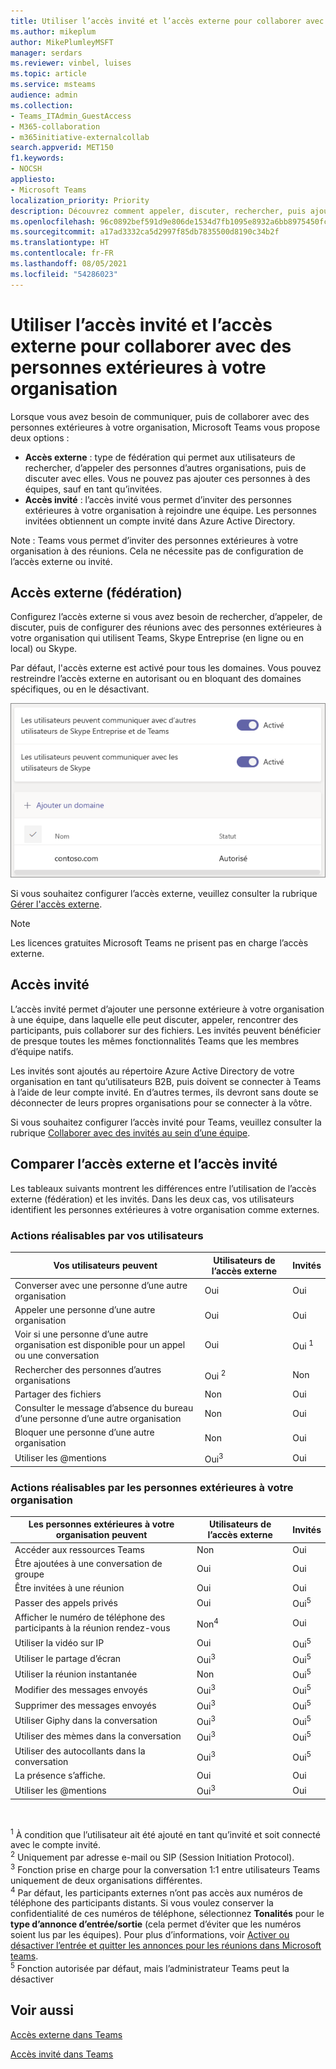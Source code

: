 ```yaml
---
title: Utiliser l’accès invité et l’accès externe pour collaborer avec des personnes extérieures à votre organisation
ms.author: mikeplum
author: MikePlumleyMSFT
manager: serdars
ms.reviewer: vinbel, luises
ms.topic: article
ms.service: msteams
audience: admin
ms.collection:
- Teams_ITAdmin_GuestAccess
- M365-collaboration
- m365initiative-externalcollab
search.appverid: MET150
f1.keywords:
- NOCSH
appliesto:
- Microsoft Teams
localization_priority: Priority
description: Découvrez comment appeler, discuter, rechercher, puis ajouter des utilisateurs extérieures à l’organisation dans Microsoft Teams à l’aide de l’accès externe (fédération) et de l’accès invité.
ms.openlocfilehash: 96c0892bef591d9e806de1534d7fb1095e8932a6bb8975450fca63819272b50f
ms.sourcegitcommit: a17ad3332ca5d2997f85db7835500d8190c34b2f
ms.translationtype: HT
ms.contentlocale: fr-FR
ms.lasthandoff: 08/05/2021
ms.locfileid: "54286023"
---
```

# <a name="use-guest-access-and-external-access-to-collaborate-with-people-outside-your-organization"></a>Utiliser l’accès invité et l’accès externe pour collaborer avec des personnes extérieures à votre organisation

Lorsque vous avez besoin de communiquer, puis de collaborer avec des personnes extérieures à votre organisation, Microsoft Teams vous propose deux options :

- **Accès externe** : type de fédération qui permet aux utilisateurs de rechercher, d’appeler des personnes d’autres organisations, puis de discuter avec elles. Vous ne pouvez pas ajouter ces personnes à des équipes, sauf en tant qu’invitées.
- **Accès invité** : l’accès invité vous permet d’inviter des personnes extérieures à votre organisation à rejoindre une équipe. Les personnes invitées obtiennent un compte invité dans Azure Active Directory.

Note : Teams vous permet d’inviter des personnes extérieures à votre organisation à des réunions. Cela ne nécessite pas de configuration de l’accès externe ou invité.

## <a name="external-access-federation"></a>Accès externe (fédération)

Configurez l’accès externe si vous avez besoin de rechercher, d’appeler, de discuter, puis de configurer des réunions avec des personnes extérieures à votre organisation qui utilisent Teams, Skype Entreprise (en ligne ou en local) ou Skype. 

Par défaut, l'accès externe est activé pour tous les domaines. Vous pouvez restreindre l’accès externe en autorisant ou en bloquant des domaines spécifiques, ou en le désactivant.

![Capture d’écran des paramètres d’accès externe](media/external-access-federation-settings.png)

Si vous souhaitez configurer l’accès externe, veuillez consulter la rubrique [Gérer l'accès externe](manage-external-access.md). 

>[!NOTE]
>Les licences gratuites Microsoft Teams ne prisent pas en charge l’accès externe.

## <a name="guest-access"></a>Accès invité

L’accès invité permet d’ajouter une personne extérieure à votre organisation à une équipe, dans laquelle elle peut discuter, appeler, rencontrer des participants, puis collaborer sur des fichiers. Les invités peuvent bénéficier de presque toutes les mêmes fonctionnalités Teams que les membres d’équipe natifs.

Les invités sont ajoutés au répertoire Azure Active Directory de votre organisation en tant qu’utilisateurs B2B, puis doivent se connecter à Teams à l’aide de leur compte invité. En d’autres termes, ils devront sans doute se déconnecter de leurs propres organisations pour se connecter à la vôtre.

Si vous souhaitez configurer l’accès invité pour Teams, veuillez consulter la rubrique [Collaborer avec des invités au sein d’une équipe](/microsoft-365/solutions/collaborate-as-team).

## <a name="compare-external-and-guest-access"></a>Comparer l’accès externe et l’accès invité

Les tableaux suivants montrent les différences entre l’utilisation de l’accès externe (fédération) et les invités. Dans les deux cas, vos utilisateurs identifient les personnes extérieures à votre organisation comme externes.

### <a name="things-your-users-can-do"></a>Actions réalisables par vos utilisateurs

| Vos utilisateurs peuvent | Utilisateurs de l’accès externe | Invités |
|---------|-----------------------|--------------------|
| Converser avec une personne d’une autre organisation | Oui | Oui |
| Appeler une personne d’une autre organisation | Oui | Oui |
| Voir si une personne d’une autre organisation est disponible pour un appel ou une conversation | Oui | Oui <sup>1</sup> |
| Rechercher des personnes d’autres organisations | Oui <sup>2</sup> | Non |
| Partager des fichiers | Non | Oui |
| Consulter le message d’absence du bureau d’une personne d’une autre organisation | Non | Oui |
| Bloquer une personne d’une autre organisation  | Non | Oui |
| Utiliser les @mentions | Oui<sup>3</sup> | Oui |

### <a name="things-people-outside-your-organization-can-do"></a>Actions réalisables par les personnes extérieures à votre organisation

| Les personnes extérieures à votre organisation peuvent | Utilisateurs de l’accès externe | Invités |
|---------|-----------------------|--------------------|
| Accéder aux ressources Teams | Non | Oui |
| Être ajoutées à une conversation de groupe | Oui | Oui |
| Être invitées à une réunion | Oui | Oui |
| Passer des appels privés | Oui | Oui<sup>5</sup> |
| Afficher le numéro de téléphone des participants à la réunion rendez-vous | Non<sup>4</sup> | Oui |
| Utiliser la vidéo sur IP | Oui | Oui<sup>5</sup> |
| Utiliser le partage d’écran | Oui<sup>3</sup> | Oui<sup>5</sup> |
| Utiliser la réunion instantanée | Non | Oui<sup>5</sup> |
| Modifier des messages envoyés | Oui<sup>3</sup> | Oui<sup>5</sup> |
| Supprimer des messages envoyés | Oui<sup>3</sup> | Oui<sup>5</sup> |
| Utiliser Giphy dans la conversation | Oui<sup>3</sup> | Oui<sup>5</sup> |
| Utiliser des mèmes dans la conversation | Oui<sup>3</sup> | Oui<sup>5</sup> |
| Utiliser des autocollants dans la conversation | Oui<sup>3</sup> | Oui<sup>5</sup> |
| La présence s’affiche. | Oui | Oui |
| Utiliser les @mentions | Oui<sup>3</sup> | Oui |

<br>

<sup>1</sup> À condition que l’utilisateur ait été ajouté en tant qu’invité et soit connecté avec le compte invité.<br>
<sup>2</sup> Uniquement par adresse e-mail ou SIP (Session Initiation Protocol).<br>
<sup>3</sup> Fonction prise en charge pour la conversation 1:1 entre utilisateurs Teams uniquement de deux organisations différentes. <br>
<sup>4</sup> Par défaut, les participants externes n’ont pas accès aux numéros de téléphone des participants distants. Si vous voulez conserver la confidentialité de ces numéros de téléphone, sélectionnez **Tonalités** pour le **type d’annonce d’entrée/sortie** (cela permet d’éviter que les numéros soient lus par les équipes). Pour plus d’informations, voir [Activer ou désactiver l’entrée et quitter les annonces pour les réunions dans Microsoft teams](turn-on-or-off-entry-and-exit-announcements-for-meetings-in-teams.md). <br>
<sup>5</sup> Fonction autorisée par défaut, mais l’administrateur Teams peut la désactiver

## <a name="related-topics"></a>Voir aussi

[Accès externe dans Teams](manage-external-access.md)

[Accès invité dans Teams](guest-access.md)
